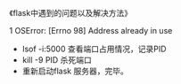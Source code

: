 《flask中遇到的问题以及解决方法》

1 OSError: [Errno 98] Address already in use

- lsof -i:5000 查看端口占用情况，记录PID
- kill -9 PID  杀死端口
- 重新启动flask  服务器，完毕。

